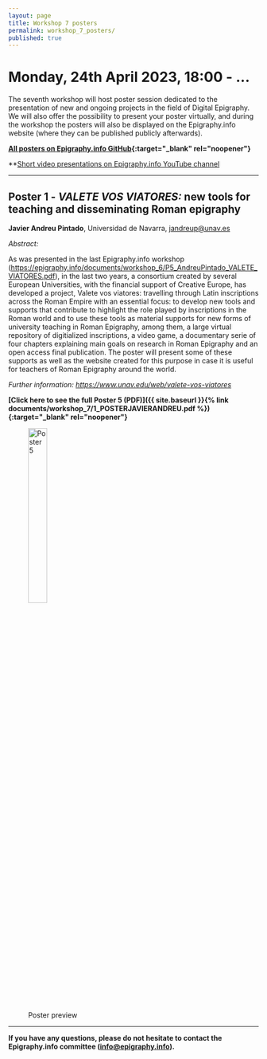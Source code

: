 ```yaml
---
layout: page
title: Workshop 7 posters
permalink: workshop_7_posters/
published: true
---
```



# Monday, 24th April 2023, 18:00 - ...

The seventh workshop will host poster session dedicated to the presentation of new and ongoing projects in the field of Digital Epigraphy. We will also offer the possibility to present your poster virtually, and during the workshop the posters will also be displayed on the Epigraphy.info website (where they can be published publicly afterwards).

**[All posters on Epigraphy.info GitHub](https://github.com/epigraphy-info/epigraphy-info/tree/main/documents/workshop_7/){:target="_blank" rel="noopener"}** 

**[Short video presentations on Epigraphy.info YouTube channel](https://www.youtube.com/@EpigraphyInfo)

---


## Poster 1 - *VALETE VOS VIATORES:* new tools for teaching and disseminating Roman epigraphy

**Javier Andreu Pintado**, Universidad de Navarra, jandreup@unav.es

*Abstract:*

As was presented in the last Epigraphy.info workshop (https://epigraphy.info/documents/workshop_6/P5_AndreuPintado_VALETE_VIATORES.pdf), in the last two years, a consortium created by several European Universities, with the financial support of Creative Europe, has developed a project, Valete vos viatores: travelling through Latin inscriptions across the Roman Empire with an essential focus: to develop new tools and supports that contribute to highlight the role played by inscriptions in the Roman world and to use these tools as material supports for new forms of university teaching in Roman Epigraphy, among them, a large virtual repository of digitialized inscriptions, a video game, a documentary serie of four chapters explaining main goals on research in Roman Epigraphy and an open access final publication. The poster will present some of these supports as well as the website created for this purpose in case it is useful for teachers of Roman Epigraphy around the world.

*Further information: https://www.unav.edu/web/valete-vos-viatores*


**[Click here to see the full Poster 5 (PDF)]({{ site.baseurl }}{% link documents/workshop_7/1_POSTERJAVIERANDREU.pdf %}){:target="_blank" rel="noopener"}**

<figure>
<img src='{{site.baseurl}}/documents/workshop_7/1_POSTERJAVIERANDREU.PDF' style="height:30%;" alt="Poster 5" align="middle" >
<figcaption>Poster preview</figcaption>
</figure>


---

**If you have any questions, please do not hesitate to contact the Epigraphy.info committee ([info@epigraphy.info](mailto:info@epigraphy.info)).**

<!-- 
POSTER TEMPLATE

## Poster X - Title

**Author**, Affiliation

*Abstract:*

Provide text

**[Click here to see the full Poster 1 (PDF)]({{ site.baseurl }}{% link documents/workshop_7/PROVIDE_PATH.pdf %}){:target="_blank" rel="noopener"}**


*Project link: [https://LINK](https://LINK


Or [Download Poster 1 as PPTX]({{ site.baseurl }}{% link documents/workshop_7/PROVIDE_PATH.pptx %}){:target="_blank" rel="noopener"}



<figure>
<img src='{{site.baseurl}}/documents/workshop_7/PROVIDE_PATH.png' style="width:100%;" alt="Poster 1" align="middle" >
<figcaption>Poster preview</figcaption>
</figure>

---

DONE: 
1. Javier Andreu Pintado (online): VALETE VOS VIATORES: ​​new tools for teaching and disseminating Roman epigraphy


NOT-DONE:

Tamrazyan Hamest: Digitization of the inscriptions on the monuments of Armenian cultural heritage in Nagorno-Karabakh region
Amanda Rampichini: Digital epigraphy doctoral project
Elena Duce Pastor: Digital epigraphy and social media for master students: the example of Linear B tablets
Christopher B. Zeichmann (online) Jewish military epigraphic evidence
Chiara Cenati: Behind the scenes of the MAPPOLA Database 
Tom Gheldof et al.: An innovative approach in the study of ancient written artefacts: the ENCODE Project
Francesca Murano & Achille Felicetti, EpiDoc to CIDOC CRM alignment. Towards a semantic integration of epigraphic information
Pietro Ortimini, Greek Metrical Inscriptions from the Imperial Age (1st-3rd century AD): a Website Proposal.
Francesca Dell’Oro, et al. (online): When epigraphy meets linguistics. The semantic annotation of modality in the Latin inscriptions of the Republican age.
Tatiana Tomassi et al.: EpiSearch. Epigraphic Manuscripts and Digital Humanities
Evelien de Graaf et al.: Lemmatizer for ancient Greek inscriptions
Trismegistos: poster TBD
-->
